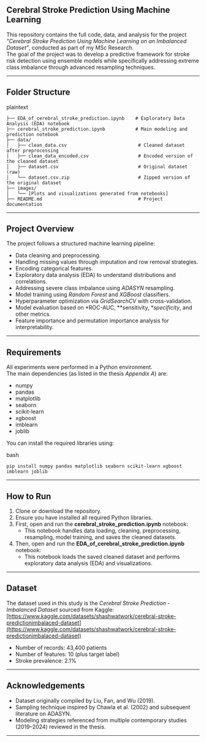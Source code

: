 ## Cerebral Stroke Prediction Using Machine Learning

This repository contains the full code, data, and analysis for the project *"Cerebral Stroke Prediction Using Machine Learning on an Imbalanced Dataset"*, conducted as part of my MSc Research.  
The goal of the project was to develop a predictive framework for stroke risk detection using ensemble models while specifically addressing extreme class imbalance through advanced resampling techniques.

---

## Folder Structure

plaintext
```
├── EDA_of_cerebral_stroke_prediction.ipynb    # Exploratory Data Analysis (EDA) notebook
├── cerebral_stroke_prediction.ipynb           # Main modeling and prediction notebook
├── data/
│   ├── clean_data.csv                          # Cleaned dataset after preprocessing
│   ├── clean_data_encoded.csv                  # Encoded version of the cleaned dataset
│   ├── dataset.csv                             # Original dataset (raw)
│   └── dataset.csv.zip                         # Zipped version of the original dataset
├── images/
│   └── [Plots and visualizations generated from notebooks]
├── README.md                                   # Project documentation
```

---

## Project Overview

The project follows a structured machine learning pipeline:
- Data cleaning and preprocessing.
- Handling missing values through imputation and row removal strategies.
- Encoding categorical features.
- Exploratory data analysis (EDA) to understand distributions and correlations.
- Addressing severe class imbalance using *ADASYN* resampling.
- Model training using *Random Forest* and *XGBoost* classifiers.
- Hyperparameter optimization via *GridSearchCV* with cross-validation.
- Model evaluation based on *ROC-AUC, **sensitivity, **specificity*, and other metrics.
- Feature importance and permutation importance analysis for interpretability.

---

## Requirements

All experiments were performed in a Python environment.  
The main dependencies (as listed in the thesis *Appendix A*) are:

- numpy
- pandas
- matplotlib
- seaborn
- scikit-learn
- xgboost
- imblearn
- joblib

You can install the required libraries using:

bash
```
pip install numpy pandas matplotlib seaborn scikit-learn xgboost imblearn joblib
```

---

## How to Run

1. Clone or download the repository.
2. Ensure you have installed all required Python libraries.
3. First, open and run the **cerebral_stroke_prediction.ipynb** notebook:
   - This notebook handles data loading, cleaning, preprocessing, resampling, model training, and saves the cleaned datasets.
4. Then, open and run the **EDA_of_cerebral_stroke_prediction.ipynb** notebook:
   - This notebook loads the saved cleaned dataset and performs exploratory data analysis (EDA) and visualizations.

---

## Dataset

The dataset used in this study is the *Cerebral Stroke Prediction - Imbalanced Dataset* sourced from Kaggle:  
[https://www.kaggle.com/datasets/shashwatwork/cerebral-stroke-predictionimbalaced-dataset](https://www.kaggle.com/datasets/shashwatwork/cerebral-stroke-predictionimbalaced-dataset)

- Number of records: 43,400 patients
- Number of features: 10 (plus target label)
- Stroke prevalence: 2.1%

---

## Acknowledgements

- Dataset originally compiled by Liu, Fan, and Wu (2019).
- Sampling technique inspired by Chawla et al. (2002) and subsequent literature on ADASYN.
- Modeling strategies referenced from multiple contemporary studies (2019–2024) reviewed in the thesis.

---
